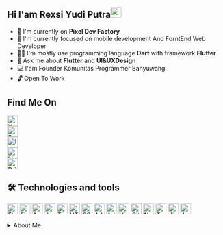 ## Hi I'am Rexsi Yudi Putra<img src="https://media.giphy.com/media/hvRJCLFzcasrR4ia7z/giphy.gif" width="25px">
- 🔭 I'm currently on **Pixel Dev Factory** 
- 🌱 I'm currently focused on mobile development And ForntEnd Web Developer
- 👨‍💻 I'm mostly use programming language **Dart** with framework **Flutter**
- 💬 Ask me about **Flutter** and **UI&UXDesign** 
- 💻 I'am Founder Komunitas Programmer Banyuwangi
- 🔓 Open To Work 

## Find Me On
<a href="https://www.youtube.com/channel/UCCrJZRN_IGhCilyUq0LXobA" target="_blank"><img src="https://img.shields.io/badge/YouTube%20|%20@PixeldevFactory-282C34?logo=YouTube&logoColor=F70000" alt="You Tube logo" title="YouTube" height="25" /> </a><br> <a href="https://www.facebook.com/rexsi.dirtjump/"> <img src="https://img.shields.io/badge/Facebook %20|%20Rexsi_Dirtjump-282C34?logo=Facebook&logoColor=1374EA" alt="Facebook logo" title="Facebook" height="25" /></a> <br><a href="https://www.instagram.com/rex.nobokis/"> <img src="https://img.shields.io/badge/instagram%20|%20 @Rex.Nobokis-282C34?logo=instagram&logoColor=instagram" alt="Instagram logo" title="Instagram" height="25" /></a> <br><a href="https://www.linkedin.com/in/rexsi-yudi-putra-38096b1b4/"> <img src="https://img.shields.io/badge/LinkedIn%20|%20 Rexsi%20Yudi%20Putra-282C34?logo=Linkedin&logoColor=0270AD" alt="LinkedIn logo" title="LinkedIn" height="25" /></a> <br><a href="https://www.linkedin.com/in/rexsi-yudi-putra-38096b1b4/"> <img src="https://img.shields.io/badge/Dribbble%20%7C%20%20Rexsi%20Yudi%20Putra-282C34?logo=Dribbble&logoColor=E34A85" alt="Dribbble logo" title="Dribbble" height="25" /></a> <br>







## 🛠  Technologies and tools
<img src="https://img.shields.io/badge/Flutter-282C34?logo=flutter&logoColor=02569B" alt="Flutter logo" title="Flutter" height="25" />&nbsp;<img src="https://img.shields.io/badge/Figma-282C34?logo=figma&logoColor=14BBFF" alt="Figma logo" title="Figma" height="25" />&nbsp;<img src="https://img.shields.io/badge/Android-282C34?logo=android&logoColor=3DDC84" alt="Android logo" title="Android" height="25" />&nbsp;<img src="https://img.shields.io/badge/JavaScript-282C34?logo=javascript&logoColor=F7DF1E" alt="JavaScript logo" title="JavaScript" height="25" />&nbsp;<img src="https://img.shields.io/badge/TypeScript-282C34?logo=typescript&logoColor=3178C6" alt="TypeScript logo" title="TypeScript" height="25" />&nbsp;<img src="https://img.shields.io/badge/HTML5-282C34?logo=html5&logoColor=E34F26" alt="HTML5 logo" title="HTML5" height="25" />&nbsp;<img src="https://img.shields.io/badge/CSS3-282C34?logo=css3&logoColor=1572B6" alt="CSS3 logo" title="CSS3" height="25" />&nbsp;<img src="https://img.shields.io/badge/Adobe%20Photoshop-282C34?logo=adobephotoshop&logoColor=02569B" alt="Adobe Photoshop logo" title="Adobe Photoshop" height="25" />&nbsp;<img src="https://img.shields.io/badge/Adobe%20Illustrator-282C34?logo=adobeillustrator&logoColor=F77B17" alt="Adobe Illustrator logo" title="Adobe Illustrator" height="25" />&nbsp;<img src="https://img.shields.io/badge/Visual%20Studio%20Code-282C34?logo=visualstudio&logoColor=3FA7EC" alt="Visual Studio logo" title="Visual Studio" height="25" />&nbsp;<img src="https://img.shields.io/badge/GitHub-282C34?logo=github&logoColor=F7F7F7" alt="GitHub logo" title="GitHub" height="25" />&nbsp;<img src="https://img.shields.io/badge/Notion-282C34?logo=Notion&logoColor=F7F7F7" alt="Notion logo" title="Notion " height="25" />&nbsp;<img src="https://img.shields.io/badge/Trello-282C34?logo=Trello&logoColor=2F75B4" alt="Trello logo" title="Trello" height="25" />&nbsp;<img src="https://img.shields.io/badge/Jira-282C34?logo=Jira&logoColor=2580F7" alt="Jira logo" title="Jira" height="25" />&nbsp;<img src="https://img.shields.io/badge/Android%20Studio-282C34?logo=androidstudio&logoColor=7CC057" alt="Android Studio logo" title="Android Studio" height="25" />&nbsp;

<details>
<summary>
  About Me
</summary>
<br>
I'm a Software Engineer specializing in Flutter And Dart Mobile App development with over five years of experience. I'm comfortable working with both Front-end and Back-end technologies (Flutter, Dart, Javascript, Html, CSS, etc.) and Web Development skills (Php, Python, Django, ReactJs, NodeJs, etc.).  
  
Not only programming, but I love to create UI Design Using Figma and to slice the UI Design to Flutter, but I also have the skill to use Photoshop, CorelDraw, and Adobe Illustration to help me to create UI Design Component.  
  
From 2017 - 2018 I Joined On Pipo Organiku, StartUp From Banyuwangi. My position is in full-stack Web Development.  
  
In 2019 - 2020 I Created a Programmer Community in my city. The name is Komunitas Programmer Banyuwangi. You can see on Instagram what I Do in there.  
  
In 2019 - 2021 I Joined in Digital Pixel Space Creative for Freelance Front-End Mobile App  
  
I also love to share my knowledge for FREE as a Speaker, Trainer Mentor & I teach on YouTube.  
  
- 2019 Speaker on Sharing Session Programmer Banyuwangi (Programmer Culture)  
- 2019 Speaker on Stikom IT Comunity KLOSO About Linux  
- 2019 Speaker on Stikom IT Comunity KLOSO About Web Design  
- 2019 Speaker on Stikom IT Comunity KLOSO About Website Fundamental  
- 2019 Speaker on Stikom IT Comunity KLOSO About Javascript  
- 2019 Speaker on Sharing Session Programmer Banyuwangi (Programmer Culture)  
- 2019 Lead Project Sharing Session (Ngoding Bareng Programmer Banyuwangi)  
- 2019 I Share About Best Practice Bootstrap On Programmer Banyuwangi  
- 2019 I Share About Git, Github. and Gitlab On Programmer Banyuwangi  
- 2019 I Share About Python and Github On Programmer Banyuwangi Special Ramadhan  
- 2019 Speaker in Programmer Banyuwangi (Programmer Language Kill You)  
- 2020 Facilitator On Bootcamp StartUp in SMK 1 Malang about Scrum And Programming  
- 2020 Python Programmer training on Smk 1 Banyuwangi  
- 2020 Speaker on Sharing Session Programmer Banyuwangi (Flutter UI Design)  
- 2020 Speaker on Sharing Session Programmer Banyuwangi (Dart Fundamental)  
- 2021 Speaker on Sharing Session Programmer Banyuwangi (UI & UX)  
- 2021 Speaker on Sharing Session Programmer Banyuwangi (Figma)  
- 2021 Speaker on Sharing Session Programmer Banyuwangi (Slicing UI Design To Flutter)

</details>
